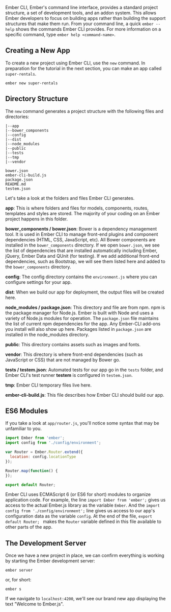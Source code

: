 Ember CLI, Ember's command line interface, provides a standard project
structure, a set of development tools, and an addon system.
This allows Ember developers to focus on building apps rather
than building the support structures that make them run.
From your command line, a quick `ember --help` shows
the commands Ember CLI provides. For more information on a specific command,
type `ember help <command-name>`.

## Creating a New App

To create a new project using Ember CLI, use the `new` command. In preparation
for the tutorial in the next section, you can make an app called `super-rentals`.

```shell
ember new super-rentals
```

## Directory Structure

The `new` command generates a project structure with the following files and
directories:

```text
|--app
|--bower_components
|--config
|--dist
|--node_modules
|--public
|--tests
|--tmp
|--vendor

bower.json
ember-cli-build.js
package.json
README.md
testem.json
```

Let's take a look at the folders and files Ember CLI generates.

**app**: This is where folders and files for models, components, routes,
templates and styles are stored. The majority of your coding on an Ember
project happens in this folder.

**bower_components / bower.json**: Bower is a dependency management tool.
It is used in Ember CLI to manage front-end plugins and component dependencies
(HTML, CSS, JavaScript, etc).  All Bower components are installed in the
`bower_components` directory.  If we open `bower.json`, we see the list of
dependencies that are installed automatically including Ember, jQuery, Ember
Data and QUnit (for testing). If we add additional front-end dependencies,
such as Bootstrap, we will see them listed here and added to the
`bower_components` directory.

**config**: The config directory contains the `environment.js` where you can
configure settings for your app.

**dist**: When we build our app for deployment, the output files will be created
here.

**node_modules / package.json**: This directory and file are from npm.
npm is the package manager for Node.js. Ember is built with Node and uses a
variety of Node.js modules for operation. The `package.json` file maintains the
list of current npm dependencies for the app.  Any Ember-CLI
add-ons you install will also show up here. Packages listed in `package.json`
are installed in the node_modules directory.

**public**: This directory contains assets such as images and fonts.

**vendor**: This directory is where front-end dependencies (such as JavaScript
or CSS) that are not managed by Bower go.

**tests / testem.json**: Automated tests for our app go in the `tests` folder,
and Ember CLI's test runner **testem** is configured in `testem.json`.

**tmp**: Ember CLI temporary files live here.

**ember-cli-build.js**: This file describes how Ember CLI should build our app.

## ES6 Modules

If you take a look at `app/router.js`, you'll notice some syntax that may be
unfamiliar to you.

```app/router.js
import Ember from 'ember';
import config from './config/environment';

var Router = Ember.Router.extend({
  location: config.locationType
});

Router.map(function() {
});

export default Router;
```

Ember CLI uses ECMAScript 6 (or ES6 for short) modules to organize application
code.
For example, the line `import Ember from 'ember';` gives us access to the actual
Ember.js library as the variable `Ember`. And the `import config from
'./config/environment';` line gives us access to our app's configuration data
as the variable `config`. At the end of the file, `export default Router;
` makes the `Router` variable defined in this file available to other parts
of the app.

## The Development Server

Once we have a new project in place, we can confirm everything is working by
starting the Ember development server:

```shell
ember server
```

or, for short:

```shell
ember s
```

If we navigate to `localhost:4200`, we'll see our brand new app displaying
the text "Welcome to Ember.js".
